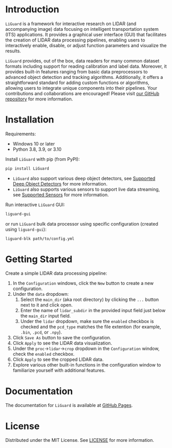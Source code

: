 # Introduction
`LiGuard` is a framework for interactive research on LIDAR (and accompanying image) data focusing on intelligent transportation system (ITS) applications. It provides a graphical user interface (GUI) that facilitates the creation of LIDAR data processing pipelines, enabling users to interactively enable, disable, or adjust function parameters and visualize the results.

`LiGuard` provides, out of the box, data readers for many common dataset formats including support for reading calibration and label data. Moreover, it provides built-in features ranging from basic data preprocessors to advanced object detection and tracking algorithms. Additionally, it offers a straightforward standard for adding custom functions or algorithms, allowing users to integrate unique components into their pipelines. Your contributions and collaborations are encouraged! Please visit [our GitHub repository](https://github.com/m-shahbaz-kharal/LiGuard-GUI) for more information.

# Installation
Requirements:
- Windows 10 or later
- Python 3.8, 3.9, or 3.10

Install `LiGuard` with pip (from PyPI):
```bash
pip install LiGuard
```

* `LiGuard` also support various deep object detectors, see [Supported Deep Object Detectors](supported_deep_detectors.md) for more information.
* `LiGuard` also supports various sensors to support live data streaming, see [Supported Sensors](supported_sensors.md) for more information.


Run interactive `LiGuard` GUI:
```bash
liguard-gui
```

or run `LiGuard` bulk data processor using specific configuration (created using `liguard-gui`):
```bash
liguard-blk path/to/config.yml
```

# Getting Started

Create a simple LIDAR data processing pipeline:
1. In the `Configuration` windows, click the `New` button to create a new configuration.
2. Under the `data` dropdown:
    1. Select the `main_dir` (aka root directory) by clicking the `...` button next to it and click open.
    2. Enter the name of `lidar_subdir` in the provided input field just below the `main_dir` input field.
    3. Under the `lidar` dropdown, make sure the `enabled` checkbox is checked and the `pcd_type` matches the file extention (for example, `.bin`, `.pcd`, or `.npy`).
3. Click `Save As` button to save the configuration.
4. Click `Apply` to see the LIDAR data visualization.
5. Under the `proc`->`lidar`->`crop` dropdown in the `Configuration` window, check the `enabled` checkbox.
6. Click `Apply` to see the cropped LIDAR data.
7. Explore various other built-in functions in the configuration window to familiarize yourself with additional features.

# Documentation
The documentation for `LiGuard` is available at [GitHub Pages](https://m-shahbaz-kharal.github.io/LiGuard).

# License
Distributed under the MIT License. See [LICENSE](LICENSE.txt) for more information.